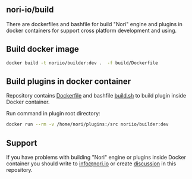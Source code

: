 ## nori-io/build

There are dockerfiles and bashfile for build "Nori" engine and plugins in docker containers
for support cross platform development and using.

## Build docker image

```bash
docker build -t noriio/builder:dev .  -f build/Dockerfile
```

## Build plugins in docker container 

Repository contains [Dockerfile](build/Dockerfile) and bashfile [build.sh](build/scripts/build.sh) to build plugin inside Docker container.

Run command in plugin root directory:

```bash
docker run --rm -v /home/nori/plugins:/src noriio/builder:dev
```

## Support

If you have problems with building "Nori" engine or plugins inside Docker container you 
should write to info@nori.io or create [discussion](https://github.com/nori-io/builder/issues) in this repository.



